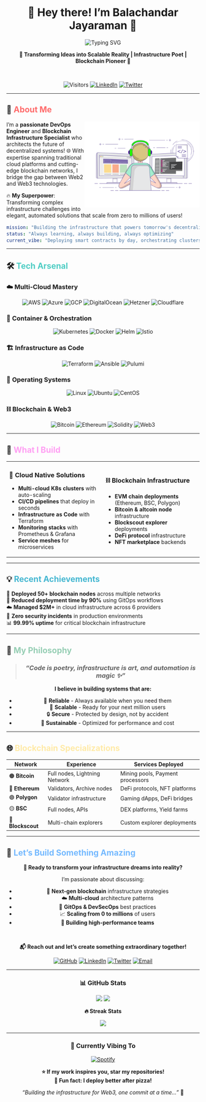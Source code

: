 # <div align="center">🚀 Hey there! I’m **Balachandar Jayaraman** 🚀</div>

<div align="center">

  <img src="https://readme-typing-svg.herokuapp.com?font=Fira+Code&weight=600&size=28&pause=1000&color=36BCF7&center=true&vCenter=true&width=800&lines=DevOps+Engineer+%7C+Cloud+Architect;Blockchain+Infrastructure+Specialist;Multi-Cloud+Platform+Expert;Container+Orchestration+Ninja" alt="Typing SVG" />

  <br/>

**🌟 Transforming Ideas into Scalable Reality | Infrastructure Poet | Blockchain Pioneer 🌟**

  <br/>

![Visitors](https://api.visitorbadge.io/api/visitors?path=https%3A%2F%2Fgithub.com%2Fzeus-dev%2Fzeus-devmain%2FREADME.md&countColor=%23f47373&style=flat-square)
[![LinkedIn](https://img.shields.io/badge/LinkedIn-Connect-blue?style=flat-square&logo=linkedin)](https://linkedin.com/in/balachandare)
[![Twitter](https://img.shields.io/badge/Twitter-Follow-1DA1F2?style=flat-square&logo=twitter)](https://twitter.com/_27dot_)

</div>

-----

## 🎯 <span style="color: #FF6B6B;">**About Me**</span>

<img align="right" alt="Coding" width="300" src="https://raw.githubusercontent.com/devSouvik/devSouvik/master/gif3.gif">

I’m a **passionate DevOps Engineer** and **Blockchain Infrastructure Specialist** who architects the future of decentralized systems! 🌐 With expertise spanning traditional cloud platforms and cutting-edge blockchain networks, I bridge the gap between Web2 and Web3 technologies.

🔥 **My Superpower**: Transforming complex infrastructure challenges into elegant, automated solutions that scale from zero to millions of users!

```yaml
mission: "Building the infrastructure that powers tomorrow's decentralized world"
status: "Always learning, always building, always optimizing"
current_vibe: "Deploying smart contracts by day, orchestrating clusters by night 🌙"
```

-----

## 🛠️ <span style="color: #4ECDC4;">**Tech Arsenal**</span>

### ☁️ **Multi-Cloud Mastery**

<div align="center">

![AWS](https://img.shields.io/badge/AWS-FF9900?style=for-the-badge&logo=amazon-aws&logoColor=white)
![Azure](https://img.shields.io/badge/Azure-0078D4?style=for-the-badge&logo=microsoft-azure&logoColor=white)
![GCP](https://img.shields.io/badge/GCP-4285F4?style=for-the-badge&logo=google-cloud&logoColor=white)
![DigitalOcean](https://img.shields.io/badge/DigitalOcean-0080FF?style=for-the-badge&logo=digitalocean&logoColor=white)
![Hetzner](https://img.shields.io/badge/Hetzner-D50C2D?style=for-the-badge&logo=hetzner&logoColor=white)
![Cloudflare](https://img.shields.io/badge/Cloudflare-F38020?style=for-the-badge&logo=cloudflare&logoColor=white)

</div>

### 🐳 **Container & Orchestration**

<div align="center">

![Kubernetes](https://img.shields.io/badge/Kubernetes-326CE5?style=for-the-badge&logo=kubernetes&logoColor=white)
![Docker](https://img.shields.io/badge/Docker-2496ED?style=for-the-badge&logo=docker&logoColor=white)
![Helm](https://img.shields.io/badge/Helm-0F1689?style=for-the-badge&logo=helm&logoColor=white)
![Istio](https://img.shields.io/badge/Istio-466BB0?style=for-the-badge&logo=istio&logoColor=white)

</div>

### 🏗️ **Infrastructure as Code**

<div align="center">

![Terraform](https://img.shields.io/badge/Terraform-623CE4?style=for-the-badge&logo=terraform&logoColor=white)
![Ansible](https://img.shields.io/badge/Ansible-EE0000?style=for-the-badge&logo=ansible&logoColor=white)
![Pulumi](https://img.shields.io/badge/Pulumi-8A3391?style=for-the-badge&logo=pulumi&logoColor=white)

</div>

### 🐧 **Operating Systems**

<div align="center">

![Linux](https://img.shields.io/badge/Linux-FCC624?style=for-the-badge&logo=linux&logoColor=black)
![Ubuntu](https://img.shields.io/badge/Ubuntu-E95420?style=for-the-badge&logo=ubuntu&logoColor=white)
![CentOS](https://img.shields.io/badge/CentOS-262577?style=for-the-badge&logo=centos&logoColor=white)

</div>

### ⛓️ **Blockchain & Web3**

<div align="center">

![Bitcoin](https://img.shields.io/badge/Bitcoin-F7931E?style=for-the-badge&logo=bitcoin&logoColor=white)
![Ethereum](https://img.shields.io/badge/Ethereum-3C3C3D?style=for-the-badge&logo=ethereum&logoColor=white)
![Solidity](https://img.shields.io/badge/Solidity-363636?style=for-the-badge&logo=solidity&logoColor=white)
![Web3](https://img.shields.io/badge/Web3-F16822?style=for-the-badge&logo=web3.js&logoColor=white)

</div>

-----

## 🌟 <span style="color: #FF9FF3;">**What I Build**</span>

<table>
<tr>
<td width="50%">

### 🚀 **Cloud Native Solutions**

- **Multi-cloud K8s clusters** with auto-scaling
- **CI/CD pipelines** that deploy in seconds
- **Infrastructure as Code** with Terraform
- **Monitoring stacks** with Prometheus & Grafana
- **Service meshes** for microservices

</td>
<td width="50%">

### ⛓️ **Blockchain Infrastructure**

- **EVM chain deployments** (Ethereum, BSC, Polygon)
- **Bitcoin & altcoin node** infrastructure
- **Blockscout explorer** deployments
- **DeFi protocol** infrastructure
- **NFT marketplace** backends

</td>
</tr>
</table>

-----

## 💡 <span style="color: #45B7D1;">**Recent Achievements**</span>

🎯 **Deployed 50+ blockchain nodes** across multiple networks  
🚀 **Reduced deployment time by 90%** using GitOps workflows  
☁️ **Managed $2M+** in cloud infrastructure across 6 providers  
🔐 **Zero security incidents** in production environments  
📊 **99.99% uptime** for critical blockchain infrastructure

-----

## 🎨 <span style="color: #96CEB4;">**My Philosophy**</span>

<div align="center">


> ### *“Code is poetry, infrastructure is art, and automation is magic ✨”*

**I believe in building systems that are:**

- 🎯 **Reliable** - Always available when you need them
- 🚀 **Scalable** - Ready for your next million users
- 🔒 **Secure** - Protected by design, not by accident
- 💚 **Sustainable** - Optimized for performance and cost

</div>

-----

## 🌐 <span style="color: #FFEAA7;">**Blockchain Specializations**</span>

<div align="center">

|**Network**     |**Experience**               |**Services Deployed**           |
|----------------|-----------------------------|--------------------------------|
|🟠 **Bitcoin**   |Full nodes, Lightning Network|Mining pools, Payment processors|
|🔵 **Ethereum**  |Validators, Archive nodes    |DeFi protocols, NFT platforms   |
|🟣 **Polygon**   |Validator infrastructure     |Gaming dApps, DeFi bridges      |
|🟡 **BSC**       |Full nodes, APIs             |DEX platforms, Yield farms      |
|🔴 **Blockscout**|Multi-chain explorers        |Custom explorer deployments     |

</div>

-----

## 🤝 <span style="color: #74B9FF;">**Let’s Build Something Amazing**</span>

<div align="center">

**🚀 Ready to transform your infrastructure dreams into reality?**

I’m passionate about discussing:

- 🌟 **Next-gen blockchain** infrastructure strategies
- ☁️ **Multi-cloud** architecture patterns
- 🔄 **GitOps & DevSecOps** best practices
- 📈 **Scaling from 0 to millions** of users
- 🌱 **Building high-performance teams**

<br/>

**📬 Reach out and let’s create something extraordinary together!**

[![GitHub](https://img.shields.io/badge/GitHub-Follow-181717?style=for-the-badge&logo=github)](https://github.com/zeus-dev)
[![LinkedIn](https://img.shields.io/badge/LinkedIn-Connect-0077B5?style=for-the-badge&logo=linkedin)](https://linkedin.com/in/balachandare)
[![Twitter](https://img.shields.io/badge/Twitter-Follow-1DA1F2?style=for-the-badge&logo=twitter)](https://twitter.com/_27dot_)
[![Email](https://img.shields.io/badge/Email-Contact-D14836?style=for-the-badge&logo=gmail)](mailto:balachandare@gmail.com)

</div>

-----

<div align="center">

### 📊 **GitHub Stats**

<img height="180em" src="https://github-readme-stats.vercel.app/api?username=zeus-dev&show_icons=true&hide_border=true&theme=radical" />
<img height="180em" src="https://github-readme-stats.vercel.app/api/top-langs/?username=zeus-dev&layout=compact&hide_border=true&theme=radical" />

<br/>

**🔥 Streak Stats**

<img src="https://github-readme-streak-stats.herokuapp.com/?user=zeus-dev&theme=radical&hide_border=true" />

</div>

-----

<div align="center">

### 🎵 **Currently Vibing To**

[![Spotify](https://spotify-github-profile.vercel.app/api/spotify-playing)](https://spotify-github-profile.vercel.app/api/spotify-playing)

**⭐ If my work inspires you, star my repositories!**  
**🍕 Fun fact: I deploy better after pizza!**

*“Building the infrastructure for Web3, one commit at a time…”* 💫

</div>

<!---
zeus-dev/zeus-dev is a ✨ special ✨ repository because its `README.md` (this file) appears on your GitHub profile.
You can click the Preview link to take a look at your changes.
--->
